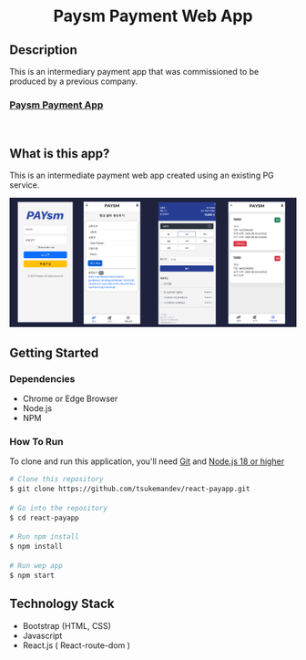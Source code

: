 
<h1 align="center">
  <br>
  Paysm Payment Web App</a>
  <br>
 
</h1>


## Description

This is an intermediary payment app that was commissioned to be produced by a previous company.

### <a href="https://paysm.net">Paysm Payment App</a>

<br>


## What is this app?

This is an intermediate payment web app created using an existing PG service.

![screenshot](./imgs/1.png)



## Getting Started

### Dependencies

* Chrome or Edge Browser
* Node.js
* NPM

### How To Run

To clone and run this application, you'll need [Git](https://git-scm.com) and [Node.js 18 or higher](https://nodejs.org/en/download/package-manager)

```bash
# Clone this repository
$ git clone https://github.com/tsukemandev/react-payapp.git

# Go into the repository
$ cd react-payapp

# Run npm install
$ npm install

# Run wep app
$ npm start

```


## Technology Stack

* Bootstrap (HTML, CSS)
* Javascript 
* React.js ( React-route-dom )





